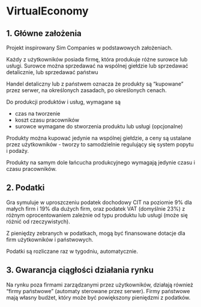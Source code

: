 # VirtualEconomy

## 1. Główne założenia

Projekt inspirowany Sim Companies w podstawowych założeniach. 

Każdy z użytkowników posiada firmę, która produkuje różne surowce lub usługi. Surowce można sprzedawać na wspólnej giełdzie lub sprzedawać detalicznie, lub sprzedawać państwu

Handel detaliczny lub z państwem oznacza że produkty są “kupowane” przez serwer, na określonych zasadach, po określonych cenach.

Do produkcji produktów i usług, wymagane są

- czas na tworzenie
- koszt czasu pracowników
- surowce wymagane do stworzenia produktu lub usługi (opcjonalne)

Produkty można kupować jedynie na wspólnej giełdzie, a ceny są ustalane przez użytkowników - tworzy to samodzielnie regulujący się system popytu i podaży.

Produkty na samym dole łańcucha produkcyjnego wymagają jedynie czasu i czasu pracowników.

## 2. Podatki

Gra symuluje w uproszczeniu podatek dochodowy CIT na poziomie 9% dla małych firm i 19% dla dużych firm, oraz podatek VAT (domyślnie 23%) z różnym oprocentowaniem zależnie od typu produktu lub usługi (może się różnić od rzeczywistych).

Z pieniędzy zebranych w podatkach, mogą być finansowane dotacje dla firm użytkowników i państwowych.

Podatki są rozliczane raz w tygodniu, automatycznie.

## 3. Gwarancja ciągłości działania rynku

Na rynku poza firmami zarządzanymi przez użytkowników, działają również “firmy państwowe” (automaty sterowane przez serwer). Firmy państwowe mają własny budżet, który może być powiększony pieniędzmi z podatków.
